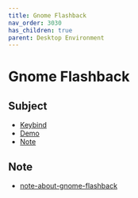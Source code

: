 ```yaml
---
title: Gnome Flashback
nav_order: 3030
has_children: true
parent: Desktop Environment
---
```



# Gnome Flashback


## Subject

* [Keybind](https://samwhelp.github.io/ezarcher-adjustment/read/master/desktop_environment/gnome-flashback/keybind.html)
* [Demo](https://samwhelp.github.io/ezarcher-adjustment/read/master/desktop_environment/gnome-flashback/demo.html)
* [Note](#note)


## Note

* [note-about-gnome-flashback](https://github.com/samwhelp/note-about-gnome-flashback/tree/gh-pages/_demo)
